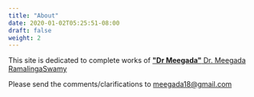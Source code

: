 ```yaml
---
title: "About"
date: 2020-01-02T05:25:51-08:00
draft: false
weight: 2
---
```


This site is dedicated to complete works of [**"Dr Meegada"** Dr. Meegada RamalingaSwamy](../meegada)

Please send the comments/clarifications to meegada18@gmail.com

